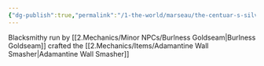 ```yaml
---
{"dg-publish":true,"permalink":"/1-the-world/marseau/the-centuar-s-silver/"}
---
```


Blacksmithy run by [[2.Mechanics/Minor NPCs/Burlness Goldseam\|Burlness Goldseam]]
crafted the [[2.Mechanics/Items/Adamantine Wall Smasher\|Adamantine Wall Smasher]]
